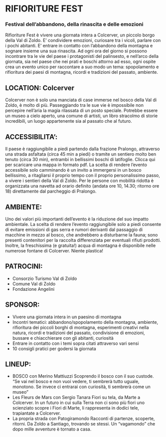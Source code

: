 # RIFIORITURE FEST
### Festival dell’abbandono, della rinascita e delle emozioni

Rifioriture Fest è vivere una giornata intera a Colcerver, un piccolo borgo della Val di Zoldo. E’ condividere
emozioni, curiosare tra i vicoli, parlare con i pochi abitanti. E’ entrare in contatto con l’abbandono della
montagna e sognare insieme una sua rinascita.
Ad ogni ora del giorno si possono incontrare tra le vie del paese i protagonisti del palinsesto, e nell’arco
della giornata, sia nel paese che nei prati e boschi attorno ad esso, ogni ospite crea un evento unico per
raccontare a suo modo un tema: spopolamento e rifioritura dei paesi di montagna, ricordi e tradizioni del
passato, ambiente.

## LOCATION: Colcerver

Colcerver non è solo una manciata di case immerse nel bosco della Val di Zoldo, è molto di più.
Passeggiando tra le sue vie è impossibile non percepire nell’aria la magia rilassata di un posto speciale.
Potrebbe essere un museo a cielo aperto, una comune di artisti, un libro stracolmo di storie incredibili, un
luogo appartenente sia al passato che al futuro.

## ACCESSIBILITA’: 

Il paese è raggiungibile a piedi partendo dalla frazione Pralongo, attraverso una strada
asfaltata (circa 45 min a piedi) o tramite un sentiero molto ben tenuto (circa 30 min), entrambi in bellissimi
boschi di latifoglie. Clicca qui per scaricare una mappa in formato pdf.
La scelta di rendere l’evento accessibile solo camminando è un invito a immergersi in un bosco bellissimo, a
ritagliarsi il proprio tempo con il proprio personalissimo passo, a vivere i sentieri della Val di Zoldo.
Per le persone con mobilità ridotta è organizzata una navetta ad orario definito (andata ore 10, 14.30;
ritorno ore 18) direttamente dal parcheggio di Pralongo.

## AMBIENTE: 

Uno dei valori più importanti dell’evento è la riduzione del suo impatto ambientale. La scelta di
rendere l’evento raggiungibile solo a piedi consente di evitare emissioni di gas serra e rumori derivanti dal
passaggio di macchine in mezzo al bosco, che andrebbero a disturbarne la fauna; sono presenti contenitori
per la raccolta differenziata per eventuali rifiuti prodotti.
Inoltre, la freschissima (e gratuita!) acqua di montagna è disponibile nelle numerose fontane di Colcerver.
Niente plastica!

## PATROCINI:

- Consorzio Turismo Val di Zoldo
- Comune Val di Zoldo
- Fondazione Angelini

## SPONSOR:

- Vivere una giornata intera in un paesino di montagna
- Incontri tematici: abbandono/spopolamento della montagna, ambiente, rifioritura dei piccoli borghi di montagna, esperimenti creativi nella natura, ricordi e tradizioni del passato, condivisione di emozioni, bussare e chiacchierare con gli abitanti, curiosità
- Entrare in contatto con i temi sopra citati attraverso vari sensi
- 10 consigli pratici per godersi la giornata

## LINEUP:

- BOSCO con Merino Mattiuzzi
  Scoprendo il bosco con il suo custode.
  “Se vai nel bosco e non vuoi vedere, ti sembrerà tutto uguale, monotono. Se invece ci entrarai con curiosità, ti sembrerà come un museo”
- Les Fleurs de Mars con Sergio Tanara
  Fiori su tela, da Marte a Colcerver.
  In un futuro in cui sulla Terra non ci sono più fiori uno scienziato scopre i Fiori di Marte, li rappresenta in dodici tele, trapiantate a Colcerver.
- La propria strada con Patogiramondo
  Racconti di partenze, scoperte, ritorni.
  Da Zoldo a Santiago, trovando se stessi. Un “vagamondo” che dopo mille avventure è tornato a casa.